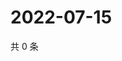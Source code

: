 # 2022-07-15

共 0 条

<!-- BEGIN WEIBO -->
<!-- 最后更新时间 Fri Jul 15 2022 04:00:42 GMT+0800 (China Standard Time) -->

<!-- END WEIBO -->
